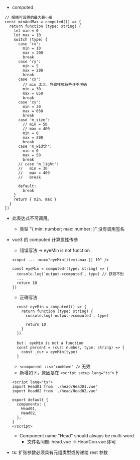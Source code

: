 - computed

```
// 眼睛可设置的最大最小值
const minAndMax = computed(() => {
  return function (type: string) {
    let min = 0
    let max = 10
    switch (type) {
      case 'rx':
        min = 10
        max = 200
        break
      case 'ry':
        min = 5
        max = 200
        break
      case 'cx':
        // min 太大，导致样式有些许不准确
        min = 30
        max = 650
        break
      case 'cy':
        min = 30
        max = 650
        break
      case 'm_size':
        // min = 50
        // max = 400
        min = 0
        max = 200
        break
      case 'm_width':
        min = 0
        max = 50
        break
      // case 'm_light':
      //   min = 30
      //   max = 400
      //   break

      default:
        break
    }
    return { min, max }
  }
})
```

- 此表达式不可调用。

  - 类型 "{ min: number; max: number; }" 没有调用签名

- vue3 的 computed 计算属性传参

  - 错误写法 -> eyeMin is not function

  ```
  <input ... :max="eyeMin(item).max || 10" />

  const eyeMin = computed((type: string) => {
    console.log(`output->computed`, type) // 获取不到
    ...
    return 10
  })
  ```

  - 正确写法

  ```
    const eyeMin = computed(() => {
      return function (type: string) {
        console.log(`output->computed`, type)
        ...
        return 10
      }
    })

    but： eyeMin is not a function
    const percent = (cur: number, type: string) => {
      const _cur = eyeMin(type)
    }
  ```

  - `<component :is="comName" />` 无效
  - 新增如下，原因是在 `<script setup lang="ts">`下

  ```
  <script lang="ts">
  import Head01 from './head/Head01.vue'
  import Head02 from './head/Head02.vue'

  export default {
    components: {
      Head01,
      Head02,
    },
  }
  </script>
  ```

  - Component name "Head" should always be multi-word.
    - 文件名问题: head.vue -> HeadCon.vue 即可

- ts: 扩张参数必须具有元组类型或传递给 rest 参数
